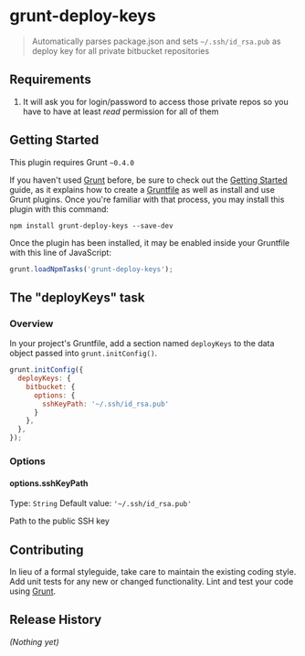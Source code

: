 # grunt-deploy-keys

> Automatically parses package.json and sets ```~/.ssh/id_rsa.pub``` as
> deploy key for all private bitbucket repositories

## Requirements

1. It will ask you for login/password to access those private repos so
    you have to have at least *read* permission for all of them

## Getting Started
This plugin requires Grunt `~0.4.0`

If you haven't used [Grunt](http://gruntjs.com/) before, be sure to check out the [Getting Started](http://gruntjs.com/getting-started) guide, as it explains how to create a [Gruntfile](http://gruntjs.com/sample-gruntfile) as well as install and use Grunt plugins. Once you're familiar with that process, you may install this plugin with this command:

```shell
npm install grunt-deploy-keys --save-dev
```

Once the plugin has been installed, it may be enabled inside your Gruntfile with this line of JavaScript:

```js
grunt.loadNpmTasks('grunt-deploy-keys');
```

## The "deployKeys" task

### Overview
In your project's Gruntfile, add a section named `deployKeys` to the data object passed into `grunt.initConfig()`.

```js
grunt.initConfig({
  deployKeys: {
    bitbucket: {
      options: {
        sshKeyPath: '~/.ssh/id_rsa.pub'
      }
    },
  },
});
```

### Options

#### options.sshKeyPath
Type: `String`
Default value: `'~/.ssh/id_rsa.pub'`

Path to the public SSH key


## Contributing
In lieu of a formal styleguide, take care to maintain the existing coding style. Add unit tests for any new or changed functionality. Lint and test your code using [Grunt](http://gruntjs.com/).

## Release History
_(Nothing yet)_
